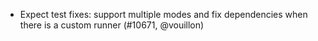 - Expect test fixes: support multiple modes and fix dependencies when there is a custom runner (#10671, @vouillon)
